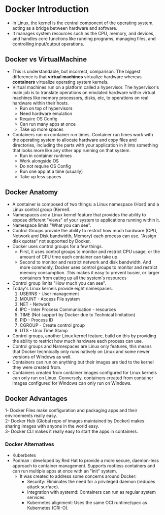 # Docker Introduction

- In Linux, the kernel is the central component of the operating system, acting as a bridge between hardware and software.
- It manages system resources such as the CPU, memory, and devices, and handles core functions like running programs, managing files, and controlling input/output operations.

## Docker vs VirtualMachine
 - This is understandable, but incorrect, comparison. The biggest difference is that **virtual machines** virtualize hardware whereas **containers** virtualize operating system kernels.
 - Virtual machines run on a platform called a hypervisor. The hypervisor's main job is to translate operations on emulated hardware within virtual machines like memory processors, disks, etc, to operations on real hardware within their hosts.
    - Run on top of hypervisors
    - Need hardware emulation
    - Require OS Config
    - Can run many apps at once
    - Take up more spaces
 - Containers run on container run times. Container run times work with the operating system to allocate hardware and copy files and directories, including the parts with your application in it into something that looks more like any other app running on that system.
    - Run in container runtimes
    - Work alongside OS
    - Do not require OS Config
    - Run one app at a time (usually)
    - Take up less spaces
      
## Docker Anatomy 
- A container is composed of two things: a Linux namespace (Host) and a Linux control group (Kernel).
- Namespaces are a Linux kernel feature that provides the ability to expose different "views" of your system to applications running within it.
- Namespace limits "What you can see".
- Control Groups provide the ability to restrict how much hardware (CPU, Network and Disk bandwidth, Memory) each process can use. "Assign disk quotas" not supported by Docker.
- Docker uses control groups for a few things.
    - First, it uses control groups to monitor and restrict CPU usage, or the amount of CPU time each container can take up.
    - Second to monitor and restrict network and disk bandwidth. And more commonly, Docker uses control groups to monitor and restrict memory consumption. This makes it easy to prevent busier, or larger containers from eating up all the system's resources
- Control group limits "How much you can see".
- Today's Linux kernels provide eight namespaces. <br />
    1. USERNS - User management <br />
    2. MOUNT - Access File system <br />
    3. NET - Network <br />
    4. IPC - Inter Process Communication - resources <br />
    5. TIME (Not support by Docker due to Technical limitation) <br />
    6. PID - Process ID <br />
    7. CGROUP - Create control group <br />
    8. UTS - Unix Time Stamp <br />
- Control groups, another Linux kernel feature, build on this by providing the ability to restrict how much hardware each process can use.
- Control groups and Namespaces are Linux only features, this means that Docker technically only runs natively on Linux and some newer versions of Windows as well.
- Containers can run on anything but their images are tied to the kernel they were created from.
- Containers created from container images configured for Linux kernels can only run on Linux. Conversely, containers created from container images configured for Windows can only run on Windows. 

## Docker Advantages

1- Docker Files make configuration and packaging apps and their environments really easy. <br />
2- Docker Hub (Global repo of images maintained by Docker) makes sharing images with anyone in the world easy. <br />
3- Docker CLI makes it really easy to start the apps in containers. <br />

### Docker Alternatives 
- Kuberbetes
- Podman : developed by Red Hat to provide a more secure, daemon-less approach to container management. Supports rootless containers and can run multiple apps at once with an "init" system.
  - It was created to address some concerns around Docker:
    - Security: Eliminates the need for a privileged daemon (reduces attack surface).
    - Integration with systemd: Containers can run as regular system services.
    - Kubernetes alignment: Uses the same OCI runtime/spec as Kubernetes (CRI-O).
